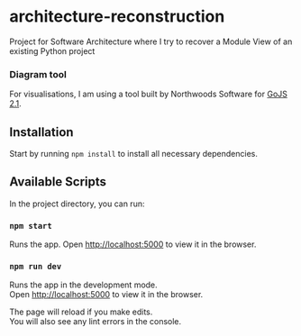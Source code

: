 # architecture-reconstruction

Project for Software Architecture where I try to recover a Module View of an existing Python project

### Diagram tool

For visualisations, I am using a tool built by Northwoods Software for [GoJS 2.1](https://gojs.net).

## Installation

Start by running `npm install` to install all necessary dependencies.

## Available Scripts

In the project directory, you can run:

### `npm start`

Runs the app. Open [http://localhost:5000](http://localhost:5000) to view it in the browser.

### `npm run dev`

Runs the app in the development mode.<br>
Open [http://localhost:5000](http://localhost:5000) to view it in the browser.

The page will reload if you make edits.<br>
You will also see any lint errors in the console.
